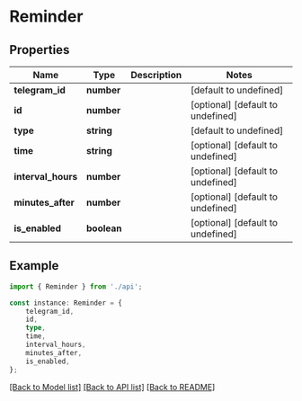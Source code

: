 # Reminder


## Properties

Name | Type | Description | Notes
------------ | ------------- | ------------- | -------------
**telegram_id** | **number** |  | [default to undefined]
**id** | **number** |  | [optional] [default to undefined]
**type** | **string** |  | [default to undefined]
**time** | **string** |  | [optional] [default to undefined]
**interval_hours** | **number** |  | [optional] [default to undefined]
**minutes_after** | **number** |  | [optional] [default to undefined]
**is_enabled** | **boolean** |  | [optional] [default to undefined]

## Example

```typescript
import { Reminder } from './api';

const instance: Reminder = {
    telegram_id,
    id,
    type,
    time,
    interval_hours,
    minutes_after,
    is_enabled,
};
```

[[Back to Model list]](../README.md#documentation-for-models) [[Back to API list]](../README.md#documentation-for-api-endpoints) [[Back to README]](../README.md)
